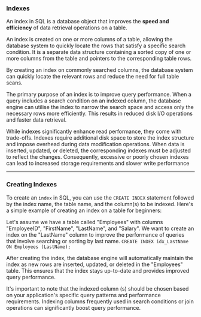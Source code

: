 ### Indexes
An index in SQL is a database object that improves the **speed and efficiency** of data retrieval operations on a table.

An index is created on one or more columns of a table, allowing the database system to quickly locate the rows that satisfy a specific search condition. It is a separate data structure containing a sorted copy of one or more columns from the table and pointers to the corresponding table rows.

By creating an index on commonly searched columns, the database system can quickly locate the relevant rows and reduce the need for full table scans.

The primary purpose of an index is to improve query performance. When a query includes a search condition on an indexed column, the database engine can utilise the index to narrow the search space and access only the necessary rows more efficiently. 
This results in reduced disk I/O operations and faster data retrieval.

While indexes significantly enhance read performance, they come with trade-offs. Indexes require additional disk space to store the index structure and impose overhead during data modification operations.
When data is inserted, updated, or deleted, the corresponding indexes must be adjusted to reflect the changes. Consequently, excessive or poorly chosen indexes can lead to increased storage requirements and slower write performance

---
### Creating Indexes

To create an `index` in SQL, you can use the `CREATE INDEX` statement followed by the index name, the table name, and the column(s) to be indexed. Here's a simple example of creating an index on a table for beginners:

Let's assume we have a table called "Employees" with columns "EmployeeID", "FirstName", "LastName", and "Salary". 
We want to create an index on the "LastName" column to improve the performance of queries that involve searching or sorting by last name.
`CREATE INDEX idx_LastName ON Employees (LastName); `

After creating the index, the database engine will automatically maintain the index as new rows are inserted, updated, or deleted in the "Employees" table. This ensures that the index stays up-to-date and provides improved query performance.

It's important to note that the indexed column (s) should be chosen based on your application's specific query patterns and performance requirements. Indexing columns frequently used in search conditions or join operations can significantly boost query performance.
